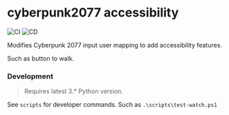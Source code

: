 # cyberpunk2077 accessibility
![CI](https://github.com/rdok/cyberpunk2077-accessibility/workflows/CI/badge.svg)
![CD](https://github.com/rdok/cyberpunk2077-accessibility/workflows/CD/badge.svg)

Modifies Cyberpunk 2077 input user mapping to add accessibility features. 

Such as button to walk.


### Development
> Requires latest 3.* Python version.

See `scripts` for developer commands. Such as `.\scripts\test-watch.ps1`
